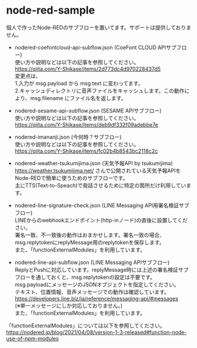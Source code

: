# node-red-sample
個人で作ったNode-REDのサブフローを置いてます。サポートは提供しておりません。

- nodered-coefontcloud-api-subflow.json (CoeFont CLOUD APIサブフロー)  
使い方や説明などは以下の記事を参照してください。  
https://qiita.com/Y-Shikase/items/2d773dc4d970228437d5  
変更点は、  
1.入力が msg.payload から msg.text に変わってます。  
2.キャッシュディレクトリに音声ファイルをキャッシュします。この動作により、msg.filename にファイル名を返します。

- nodered-sesame-api-subflow.json (SESAME APIサブフロー)  
使い方や説明などは以下の記事を参照してください。  
https://qiita.com/Y-Shikase/items/deb9df332f09adebbe7e  

- nodered-imananji.json (今何時？サブフロー)  
使い方や説明などは以下の記事を参照してください。  
https://qiita.com/Y-Shikase/items/fc02b4b8543bc2118c2c  

- nodered-weather-tsukumijima.json (天気予報API by tsukumijima)  
https://weather.tsukumijima.net/ さんで公開されている天気予報APIをNode-REDで簡単に使うためのサブフローです。  
主にTTS(Text-to-Speach)で発話させるために特定の箇所だけ利用しています。

- nodered-line-signature-check.json (LINE Messaging API用署名検証サブフロー)  
LINEからのwebhookエンドポイント(http-inノード)の直後に設置してください。  
署名一致、不一致後の動作はおまかせします。署名一致の場合、msg.replytokenにreplyMessage用のreplytokenを保存します。  
また、「functionExternalModules」を利用しています。  

- nodered-line-api-subflow.json (LINE Messaging APIサブフロー)  
ReplyとPushに対応しています。replyMessage時には上述の署名検証サブフローを通しておくと、msg.replytokenの設定は不要です。  
msg.payloadにメッセージのJSONオブジェクトを指定してください。  
テキスト、位置情報、音声メッセージでの動作は確認しています。  
https://developers.line.biz/ja/reference/messaging-api/#messages  
(※単一メッセージにしか対応しておりません。)  
また、「functionExternalModules」を利用しています。  

「functionExternalModules」については以下を参照してください。  
https://nodered.jp/blog/2021/04/08/version-1-3-released#function-node-use-of-npm-modules  
